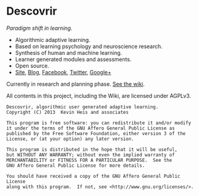 # Descovrir
_Paradigm shift in learning._

- Algorithmic adaptive learning.
- Based on learning psychology and neuroscience research.
- Synthesis of human and machine learning.
- Learner generated modules and assessments.
- Open source.
- [Site], [Blog], [Facebook], [Twitter], [Google+]

[Site]: http://descovrir.org
[Blog]: http://descovrirorg.wordpress.com/
[Facebook]: http://facebook.com/descovrir
[Twitter]: http://twitter.com/descovrirorg
[Google+]: https://plus.google.com/u/102422704401628739470/102422704401628739470

Currently in research and planning phase. [See the wiki](https://github.com/heiskr/Descovrir/wiki).



All contents in this project, including the Wiki, are licensed under AGPLv3.

    Descovrir, algorithmic user generated adaptive learning.
    Copyright (C) 2013  Kevin Heis and associates

    This program is free software: you can redistribute it and/or modify
    it under the terms of the GNU Affero General Public License as
    published by the Free Software Foundation, either version 3 of the
    License, or (at your option) any later version.

    This program is distributed in the hope that it will be useful,
    but WITHOUT ANY WARRANTY; without even the implied warranty of
    MERCHANTABILITY or FITNESS FOR A PARTICULAR PURPOSE.  See the
    GNU Affero General Public License for more details.

    You should have received a copy of the GNU Affero General Public License
    along with this program.  If not, see <http://www.gnu.org/licenses/>.
